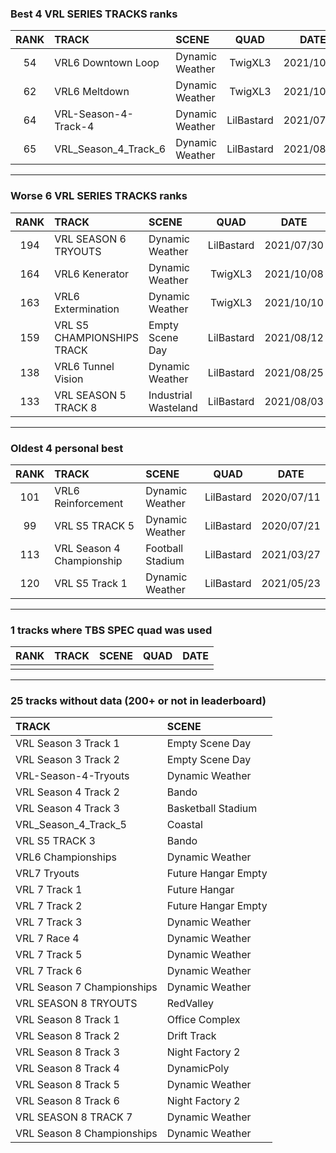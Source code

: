### Best 4 VRL SERIES TRACKS ranks
|RANK|TRACK|SCENE|QUAD|DATE|
|:---:|:---|:---|:---:|:---:|
|54|VRL6 Downtown Loop|Dynamic Weather|TwigXL3|2021/10/10|
|62|VRL6 Meltdown|Dynamic Weather|TwigXL3|2021/10/07|
|64|VRL-Season-4-Track-4|Dynamic Weather|LilBastard|2021/07/30|
|65|VRL_Season_4_Track_6|Dynamic Weather|LilBastard|2021/08/20|
---
### Worse 6 VRL SERIES TRACKS ranks
|RANK|TRACK|SCENE|QUAD|DATE|
|:---:|:---|:---|:---:|:---:|
|194|VRL SEASON 6 TRYOUTS|Dynamic Weather|LilBastard|2021/07/30|
|164|VRL6 Kenerator|Dynamic Weather|TwigXL3|2021/10/08|
|163|VRL6 Extermination|Dynamic Weather|TwigXL3|2021/10/10|
|159|VRL S5 CHAMPIONSHIPS TRACK|Empty Scene Day|LilBastard|2021/08/12|
|138|VRL6 Tunnel Vision|Dynamic Weather|LilBastard|2021/08/25|
|133|VRL SEASON 5 TRACK 8|Industrial Wasteland|LilBastard|2021/08/03|
---
### Oldest 4 personal best
|RANK|TRACK|SCENE|QUAD|DATE|
|:---:|:---|:---|:---:|:---:|
|101|VRL6 Reinforcement|Dynamic Weather|LilBastard|2020/07/11|
|99|VRL S5 TRACK 5|Dynamic Weather|LilBastard|2020/07/21|
|113|VRL Season 4 Championship|Football Stadium|LilBastard|2021/03/27|
|120|VRL S5 Track 1|Dynamic Weather|LilBastard|2021/05/23|
---
### 1 tracks where TBS SPEC quad was used
|RANK|TRACK|SCENE|QUAD|DATE|
|:---:|:---|:---|:---:|:---:|
||||||
---
### 25 tracks without data (200+ or not in leaderboard)
|TRACK|SCENE|
|:---|:---|
|VRL Season 3 Track 1|Empty Scene Day|
|VRL Season 3 Track 2|Empty Scene Day|
|VRL-Season-4-Tryouts|Dynamic Weather|
|VRL Season 4 Track 2|Bando|
|VRL Season 4 Track 3|Basketball Stadium|
|VRL_Season_4_Track_5|Coastal|
|VRL S5 TRACK 3|Bando|
|VRL6 Championships|Dynamic Weather|
|VRL7 Tryouts|Future Hangar Empty|
|VRL 7 Track 1|Future Hangar|
|VRL 7 Track 2|Future Hangar Empty|
|VRL 7 Track 3|Dynamic Weather|
|VRL 7 Race 4|Dynamic Weather|
|VRL 7 Track 5|Dynamic Weather|
|VRL 7 Track 6|Dynamic Weather|
|VRL Season 7 Championships|Dynamic Weather|
|VRL SEASON 8 TRYOUTS|RedValley|
|VRL Season 8 Track 1|Office Complex|
|VRL Season 8 Track 2|Drift Track|
|VRL Season 8 Track 3|Night Factory 2|
|VRL Season 8 Track 4|DynamicPoly|
|VRL Season 8 Track 5|Dynamic Weather|
|VRL Season 8 Track 6|Night Factory 2|
|VRL SEASON 8 TRACK 7|Dynamic Weather|
|VRL Season 8 Championships|Dynamic Weather|
